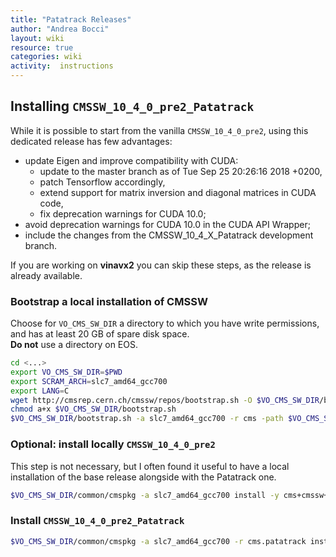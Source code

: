 ```yaml
---
title: "Patatrack Releases"
author: "Andrea Bocci"
layout: wiki
resource: true
categories: wiki
activity:  instructions
---
```


## Installing `CMSSW_10_4_0_pre2_Patatrack`
While it is possible to start from the vanilla `CMSSW_10_4_0_pre2`, using this dedicated release has few advantages:
  - update Eigen and improve compatibility with CUDA:
    - update to the master branch as of Tue Sep 25 20:26:16 2018 +0200,
    - patch Tensorflow accordingly,
    - extend support for matrix inversion and diagonal matrices in CUDA code,
    - fix deprecation warnings for CUDA 10.0;
  - avoid deprecation warnings for CUDA 10.0 in the CUDA API Wrapper;
  - include the changes from the CMSSW_10_4_X_Patatrack development branch.

If you are working on **vinavx2** you can skip these steps, as the release is already available.

### Bootstrap a local installation of CMSSW
Choose for `VO_CMS_SW_DIR` a directory to which you have write permissions, and has at least 20 GB of spare disk space.  
**Do not** use a directory on EOS.

```bash
cd <...>
export VO_CMS_SW_DIR=$PWD
export SCRAM_ARCH=slc7_amd64_gcc700
export LANG=C
wget http://cmsrep.cern.ch/cmssw/repos/bootstrap.sh -O $VO_CMS_SW_DIR/bootstrap.sh
chmod a+x $VO_CMS_SW_DIR/bootstrap.sh
$VO_CMS_SW_DIR/bootstrap.sh -a slc7_amd64_gcc700 -r cms -path $VO_CMS_SW_DIR setup
```

### Optional: install locally `CMSSW_10_4_0_pre2`
This step is not necessary, but I often found it useful to have a local installation of the base release alongside with the Patatrack one.

```bash
$VO_CMS_SW_DIR/common/cmspkg -a slc7_amd64_gcc700 install -y cms+cmssw+CMSSW_10_4_0_pre2
```

### Install `CMSSW_10_4_0_pre2_Patatrack`

```bash
$VO_CMS_SW_DIR/common/cmspkg -a slc7_amd64_gcc700 -r cms.patatrack install -y cms+cmssw+CMSSW_10_4_0_pre2_Patatrack
```
